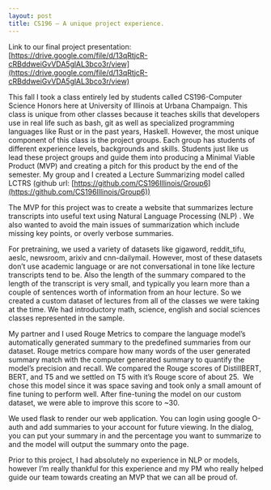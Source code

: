 ```yaml
---
layout: post
title: CS196 — A unique project experience.
---
```

Link to our final project presentation: [https://drive.google.com/file/d/13qRtjcR-cRBddweiGvVDA5glAL3bco3r/view](https://drive.google.com/file/d/13qRtjcR-cRBddweiGvVDA5glAL3bco3r/view)

This fall I took a class entirely led by students called CS196-Computer Science Honors here at University of Illinois at Urbana Champaign. This class is unique from other classes because it teaches skills that developers use in real life such as bash, git as well as specialized programming languages like Rust or in the past years, Haskell. However, the most unique component of this class is the project groups. Each group has students of different experience levels, backgrounds and skills. Students just like us lead these project groups and guide them into producing a Minimal Viable Product (MVP) and creating a pitch for this product by the end of the semester. My group and I created a Lecture Summarizing model called LCTRS (github url: [https://github.com/CS196Illinois/Group6](https://github.com/CS196Illinois/Group6))

The MVP for this project was to create a website that summarizes lecture transcripts into useful text using Natural Language Processing (NLP) . We also wanted to avoid the main issues of summarization which include missing key points, or overly verbose summaries.

For pretraining, we used a variety of datasets like gigaword, reddit_tifu, aeslc, newsroom, arixiv and cnn-dailymail. However, most of these datasets don’t use academic language or are not conversational in tone like lecture transcripts tend to be. Also the length of the summary compared to the length of the transcript is very small, and typically you learn more than a couple of sentences worth of information from an hour lecture. So we created a custom dataset of lectures from all of the classes we were taking at the time. We had introductory math, science, english and social sciences classes represented in the sample.

My partner and I used Rouge Metrics to compare the language model’s automatically generated summary to the predefined summaries from our dataset. Rouge metrics compare how many words of the user generated summary match with the computer generated summary to quantify the model’s precision and recall. We compared the Rouge scores of DistillBERT, BERT, and T5 and we settled on T5 with it’s Rouge score of about 25.  We chose this model since it was space saving and took only a small amount of fine tuning to perform well. After fine-tuning the model on our custom dataset, we were able to improve this score to ~30.

We used flask to render our web application. You can login using google O-auth and add summaries to your account for future viewing. In the dialog, you can put your summary in and the percentage you want to summarize to and the model will output the summary onto the page.

Prior to this project, I had absolutely no experience in NLP or models, however I’m really thankful for this experience and my PM who really helped guide our team towards creating an MVP that we can all be proud of.